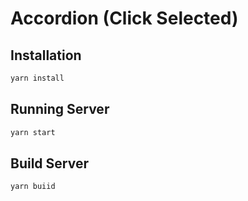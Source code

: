 # Accordion (Click Selected)

## Installation

```bash
yarn install
```

## Running Server

```bash
yarn start
```

## Build Server

```bash
yarn buiid
```
